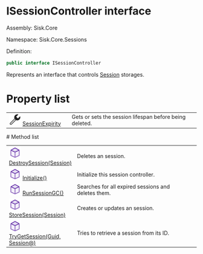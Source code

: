 <!--

Copyrights 2023 Sisk Framework - CypherPotato
Published under MIT license

!!! DO NOT EDIT THIS FILE !!!
This file was generated by a tool in the Sisk package. To edit the information in this documentation,
edit the XML documentation present in the Sisk source code.

-->

# ISessionController interface
Assembly: Sisk.Core

Namespace: Sisk.Core.Sessions

Definition:

```cs
public interface ISessionController
```

Represents an interface that controls <a href="/read?q=/contents/spec/Sisk.Core.Sessions.Session.md">Session</a> storages.

# Property list
<table>
    <tbody>
<tr>
    <td width="33%">
        <img class="icon" src="/assets/img/icons/property.svg">
        <a href="/read?q=/contents/spec/Sisk.Core.Sessions.ISessionController.SessionExpirity.md">
            SessionExpirity
        </a>
    </td>
    <td>
        Gets or sets the session lifespan before being deleted.
    <td>
</tr>
    </tbody>
</table>
# Method list
<table>
    <tbody>
<tr>
    <td width="33%">
        <img class="icon" src="/assets/img/icons/method.svg">
        <a href="/read?q=/contents/spec/Sisk.Core.Sessions.ISessionController.DestroySession(Session).md">
            DestroySession(Session)
        </a>
    </td>
    <td>
        Deletes an session.
    <td>
</tr>
<tr>
    <td width="33%">
        <img class="icon" src="/assets/img/icons/method.svg">
        <a href="/read?q=/contents/spec/Sisk.Core.Sessions.ISessionController.Initialize().md">
            Initialize()
        </a>
    </td>
    <td>
        Initialize this session controller.
    <td>
</tr>
<tr>
    <td width="33%">
        <img class="icon" src="/assets/img/icons/method.svg">
        <a href="/read?q=/contents/spec/Sisk.Core.Sessions.ISessionController.RunSessionGC().md">
            RunSessionGC()
        </a>
    </td>
    <td>
        Searches for all expired sessions and deletes them.
    <td>
</tr>
<tr>
    <td width="33%">
        <img class="icon" src="/assets/img/icons/method.svg">
        <a href="/read?q=/contents/spec/Sisk.Core.Sessions.ISessionController.StoreSession(Session).md">
            StoreSession(Session)
        </a>
    </td>
    <td>
        Creates or updates an session.
    <td>
</tr>
<tr>
    <td width="33%">
        <img class="icon" src="/assets/img/icons/method.svg">
        <a href="/read?q=/contents/spec/Sisk.Core.Sessions.ISessionController.TryGetSession(Guid-Session@).md">
            TryGetSession(Guid, Session@)
        </a>
    </td>
    <td>
        Tries to retrieve a session from its ID.
    <td>
</tr>
    </tbody>
</table>
